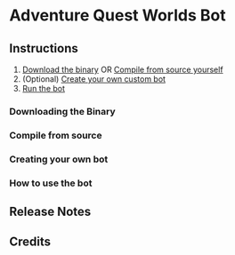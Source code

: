 # Adventure Quest Worlds Bot

## Instructions
1. [Download the binary](#downloading-the-binary) OR [Compile from source yourself](#compile-from-source)
2. (Optional) [Create your own custom bot](#creating-your-own-bot)
3. [Run the bot](#how-to-use-the-bot)

### Downloading the Binary

### Compile from source

### Creating your own bot

### How to use the bot

## Release Notes

## Credits
